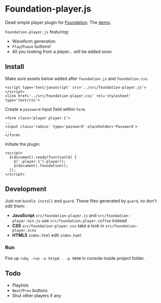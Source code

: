 # Foundation-player.js

Dead simple player plugin for [Foundation](http://foundation.zurb.com/). The [demo](http://qatsi.github.io/foundation-player.js/index.html).

`Foundation-player.js` featuring:
- Waveform generation
- `Play`/`Puase` buttons!
- All you looking from a player… will be added soon

## Install

Make sure assets below added after `foundation.js`  and `foundation.css`.

```
<script type='text/javascript' src='../src/foundation-player.js'></script>
<link href='../src/foundation-player.css' rel='stylesheet' type='text/css'>
```

Create a `password` input field within `form`.

```
<form class='player player-1'>
...
<input class='radius' type='password' placeholder='Password'>
...
</form>
```

Initiate the plugin.

```
<script>
  $(document).ready(function($) {
    $('.player-1').player();
    $(document).foundation();
  });
</script>
```

## Development
Just run `bundle install` and `guard`.
These files generated by `guard`, so don't edit them:
- **JavaScript** `src/foundation-player.js` and `src/foundation-player.min.js` use `src/foundation-player.coffee` instead
- **CSS** `src/foundation-player.css` take a look in `src/foundation-player.scss`
- **HTML5** `index.html` edit `index.haml`

### Run

Fire up `ruby -run -e httpd . -p 9090` in console inside project folder.

## Todo
- Playlists
- `Next`/`Prev` buttons
- Shut other players if any
